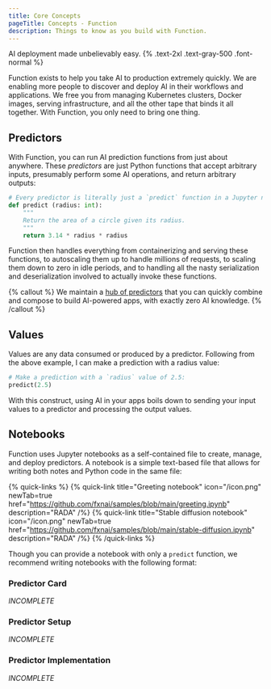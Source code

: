 ```yaml
---
title: Core Concepts
pageTitle: Concepts - Function
description: Things to know as you build with Function.
---
```


AI deployment made unbelievably easy. {% .text-2xl .text-gray-500 .font-normal %}

Function exists to help you take AI to production extremely quickly. We are enabling more people to discover and deploy AI in their workflows and applications. We free you from managing Kubernetes clusters, Docker images, serving infrastructure, and all the other tape that binds it all together. With Function, you only need to bring one thing.

## Predictors
With Function, you can run AI prediction functions from just about anywhere. These *predictors* are just Python functions that accept arbitrary inputs, presumably perform some AI operations, and return arbitrary outputs:
```py
# Every predictor is literally just a `predict` function in a Jupyter notebook 😉
def predict (radius: int):
    """
    Return the area of a circle given its radius.
    """
    return 3.14 * radius * radius
```

Function then handles everything from containerizing and serving these functions, to autoscaling them up to handle millions of requests, to scaling them down to zero in idle periods, and to handling all the nasty serialization and deserialization involved to actually invoke these functions.

{% callout %} We maintain a [hub of predictors](https://fxn.ai/explore) that you can quickly combine and compose to build AI-powered apps, with exactly zero AI knowledge. {% /callout %}

## Values
Values are any data consumed or produced by a predictor. Following from the above example, I can make a prediction with a radius value:
```py
# Make a prediction with a `radius` value of 2.5:
predict(2.5)
```
With this construct, using AI in your apps boils down to sending your input values to a predictor and processing the output values.

## Notebooks
Function uses Jupyter notebooks as a self-contained file to create, manage, and deploy predictors. A notebook is a simple text-based file that allows for writing both notes and Python code in the same file:

{% quick-links %}
{% quick-link title="Greeting notebook" icon="/icon.png" newTab=true href="https://github.com/fxnai/samples/blob/main/greeting.ipynb" description="RADA" /%}
{% quick-link title="Stable diffusion notebook" icon="/icon.png" newTab=true href="https://github.com/fxnai/samples/blob/main/stable-diffusion.ipynb" description="RADA" /%}
{% /quick-links %}

Though you can provide a notebook with only a `predict` function, we recommend writing notebooks with the following format:

### Predictor Card
*INCOMPLETE*

### Predictor Setup
*INCOMPLETE*

### Predictor Implementation
*INCOMPLETE*